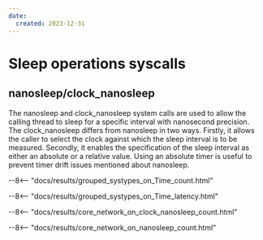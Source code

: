 ```yaml
---
date:
  created: 2023-12-31
---
```


# Sleep operations syscalls

## nanosleep/clock_nanosleep

The nanosleep and clock_nanosleep system calls are used to allow the calling thread to sleep for a specific interval with nanosecond precision. The clock_nanosleep differs from nanosleep in two ways. Firstly, it allows the caller to select the clock against which the sleep interval is to be measured. Secondly, it enables the specification of the sleep interval as either an absolute or a relative value. Using an absolute timer is useful to prevent timer drift issues mentioned about nanosleep.

--8<-- "docs/results/grouped_systypes_on_Time_count.html"

--8<-- "docs/results/grouped_systypes_on_Time_latency.html"

--8<-- "docs/results/core_network_on_clock_nanosleep_count.html"

--8<-- "docs/results/core_network_on_nanosleep_count.html"
